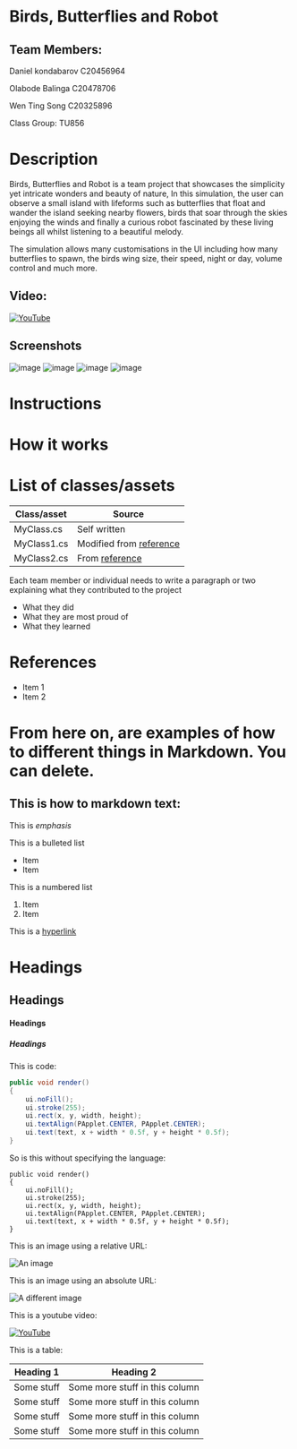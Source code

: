 # Birds, Butterflies and Robot

## Team Members:
Daniel kondabarov C20456964

Olabode Balinga C20478706

Wen Ting Song C20325896

Class Group: TU856

# Description
Birds, Butterflies and Robot is a team project that showcases the simplicity yet intricate wonders and beauty of nature,
In this simulation, the user can observe a small island with lifeforms  such as butterflies that float and wander the island seeking nearby flowers, birds that 
soar through the skies enjoying the winds and finally a curious robot fascinated by these living beings all whilst listening to a beautiful melody.

The simulation allows many customisations in the UI including how many butterflies to spawn, the birds wing size, their speed, night or day, volume control and much more.

## Video:

[![YouTube](http://img.youtube.com/vi/J2kHSSFA4NU/0.jpg)](https://www.youtube.com/watch?v=J2kHSSFA4NU)

## Screenshots
![image](https://github.com/PanicAtTheKernal/miniature-rotary-phone/assets/98461233/6b71848a-c5c4-4fe6-bf9e-e192cab1d180)
![image](https://github.com/PanicAtTheKernal/miniature-rotary-phone/assets/98461233/52be68c4-41e2-4231-bef1-7ea87e5e9d46)
![image](https://github.com/PanicAtTheKernal/miniature-rotary-phone/assets/98461233/33d94cab-c71f-4c03-84df-c7556224ef33)
![image](https://github.com/PanicAtTheKernal/miniature-rotary-phone/assets/98461233/d4ea7154-983b-47f2-8949-864556f8c6e8)


# Instructions

# How it works

# List of classes/assets

| Class/asset | Source |
|-----------|-----------|
| MyClass.cs | Self written |
| MyClass1.cs | Modified from [reference]() |
| MyClass2.cs | From [reference]() |

Each team member or individual needs to write a paragraph or two explaining what they contributed to the project

- What they did
- What they are most proud of
- What they learned

# References
* Item 1
* Item 2

# From here on, are examples of how to different things in Markdown. You can delete.  

## This is how to markdown text:

This is *emphasis*

This is a bulleted list

- Item
- Item

This is a numbered list

1. Item
1. Item

This is a [hyperlink](http://bryanduggan.org)

# Headings
## Headings
#### Headings
##### Headings

This is code:

```Java
public void render()
{
	ui.noFill();
	ui.stroke(255);
	ui.rect(x, y, width, height);
	ui.textAlign(PApplet.CENTER, PApplet.CENTER);
	ui.text(text, x + width * 0.5f, y + height * 0.5f);
}
```

So is this without specifying the language:

```
public void render()
{
	ui.noFill();
	ui.stroke(255);
	ui.rect(x, y, width, height);
	ui.textAlign(PApplet.CENTER, PApplet.CENTER);
	ui.text(text, x + width * 0.5f, y + height * 0.5f);
}
```

This is an image using a relative URL:

![An image](images/p8.png)

This is an image using an absolute URL:

![A different image](https://bryanduggandotorg.files.wordpress.com/2019/02/infinite-forms-00045.png?w=595&h=&zoom=2)

This is a youtube video:

[![YouTube](http://img.youtube.com/vi/J2kHSSFA4NU/0.jpg)](https://www.youtube.com/watch?v=J2kHSSFA4NU)

This is a table:

| Heading 1 | Heading 2 |
|-----------|-----------|
|Some stuff | Some more stuff in this column |
|Some stuff | Some more stuff in this column |
|Some stuff | Some more stuff in this column |
|Some stuff | Some more stuff in this column |

